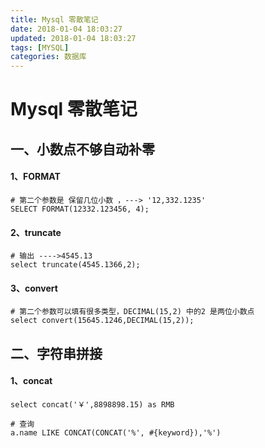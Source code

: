 ```yaml
---
title: Mysql 零散笔记
date: 2018-01-04 18:03:27
updated: 2018-01-04 18:03:27
tags: [MYSQL]
categories: 数据库
---
```

# Mysql 零散笔记

## 一、小数点不够自动补零
#### 1、FORMAT
```
# 第二个参数是 保留几位小数 ，---> '12,332.1235'
SELECT FORMAT(12332.123456, 4);

```

#### 2、truncate
```
# 输出 ---->4545.13
select truncate(4545.1366,2);
```

#### 3、convert
```
# 第二个参数可以填有很多类型，DECIMAL(15,2) 中的2 是两位小数点
select convert(15645.1246,DECIMAL(15,2));
```

## 二、字符串拼接

#### 1、concat
```
select concat('￥',8898898.15) as RMB

# 查询
a.name LIKE CONCAT(CONCAT('%', #{keyword}),'%')
```